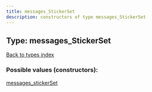 ```yaml
---
title: messages_StickerSet
description: constructors of type messages_StickerSet
---
```

## Type: messages\_StickerSet  
[Back to types index](index.md)



### Possible values (constructors):

[messages\_stickerSet](../constructors/messages_stickerSet.md)  

